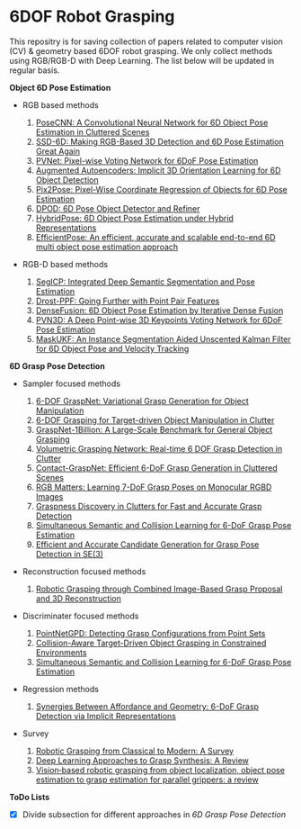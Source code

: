 # 6DOF Robot Grasping
This repositry is for saving collection of papers related to computer vision (CV) & geometry based 6DOF robot grasping. We only collect methods using RGB/RGB-D with Deep Learning. The list below will be updated in regular basis.

**Object 6D Pose Estimation**

- RGB based methods
  1. [PoseCNN: A Convolutional Neural Network for 6D Object Pose Estimation in Cluttered Scenes](https://arxiv.org/pdf/1711.00199.pdf)
  2. [SSD-6D: Making RGB-Based 3D Detection and 6D Pose Estimation Great Again](https://arxiv.org/pdf/1711.10006v1.pdf)
  3. [PVNet: Pixel-wise Voting Network for 6DoF Pose Estimation](https://arxiv.org/pdf/1812.11788.pdf)
  4. [Augmented Autoencoders: Implicit 3D Orientation Learning for 6D Object Detection](https://arxiv.org/pdf/1902.01275v2.pdf)
  5. [Pix2Pose: Pixel-Wise Coordinate Regression of Objects for 6D Pose Estimation](https://arxiv.org/pdf/1908.07433v1.pdf)
  6. [DPOD: 6D Pose Object Detector and Refiner](https://arxiv.org/pdf/1902.11020v3.pdf)
  7. [HybridPose: 6D Object Pose Estimation under Hybrid Representations](https://arxiv.org/pdf/2001.01869.pdf)
  8. [EfficientPose: An efficient, accurate and scalable end-to-end 6D multi object pose estimation approach](https://arxiv.org/pdf/2011.04307v2.pdf)
  
- RGB-D based methods
  1. [SegICP: Integrated Deep Semantic Segmentation and Pose Estimation](https://arxiv.org/pdf/1703.01661.pdf)
  2. [Drost-PPF: Going Further with Point Pair Features](https://arxiv.org/pdf/1711.04061.pdf)
  3. [DenseFusion: 6D Object Pose Estimation by Iterative Dense Fusion](https://arxiv.org/pdf/1901.04780.pdf)
  4. [PVN3D: A Deep Point-wise 3D Keypoints Voting Network for 6DoF Pose Estimation](https://arxiv.org/pdf/1911.04231.pdf)
  5. [MaskUKF: An Instance Segmentation Aided Unscented Kalman Filter for 6D Object Pose and Velocity Tracking](https://www.frontiersin.org/articles/10.3389/frobt.2021.594583/full)
  
**6D Grasp Pose Detection**

- Sampler focused methods
    1. [6-DOF GraspNet: Variational Grasp Generation for Object Manipulation](https://arxiv.org/pdf/1905.10520.pdf)
    2. [6-DOF Grasping for Target-driven Object Manipulation in Clutter](https://arxiv.org/pdf/1912.03628.pdf)
    3. [GraspNet-1Billion: A Large-Scale Benchmark for General Object Grasping](https://openaccess.thecvf.com/content_CVPR_2020/papers/Fang_GraspNet-1Billion_A_Large-Scale_Benchmark_for_General_Object_Grasping_CVPR_2020_paper.pdf)
    4. [Volumetric Grasping Network: Real-time 6 DOF Grasp Detection in Clutter](https://arxiv.org/pdf/2101.01132.pdf)
    5. [Contact-GraspNet: Efficient 6-DoF Grasp Generation in Cluttered Scenes](https://arxiv.org/pdf/2103.14127.pdf)
    6. [RGB Matters: Learning 7-DoF Grasp Poses on Monocular RGBD Images](https://arxiv.org/pdf/2103.02184.pdf)
    7. [Graspness Discovery in Clutters for Fast and Accurate Grasp Detection](https://openaccess.thecvf.com/content/ICCV2021/papers/Wang_Graspness_Discovery_in_Clutters_for_Fast_and_Accurate_Grasp_Detection_ICCV_2021_paper.pdf)
    8. [Simultaneous Semantic and Collision Learning for 6-DoF Grasp Pose Estimation](https://arxiv.org/pdf/2108.02425.pdf)
    9. [Efficient and Accurate Candidate Generation for Grasp Pose Detection in SE(3)](https://arxiv.org/pdf/2204.01131.pdf)
    
- Reconstruction focused methods
    1. [Robotic Grasping through Combined Image-Based Grasp Proposal and 3D Reconstruction](https://arxiv.org/pdf/2003.01649.pdf)

- Discriminater focused methods
    1. [PointNetGPD: Detecting Grasp Configurations from Point Sets](https://web.cs.ucla.edu/~xm/file/pointnetgpd_icra19.pdf)
    2. [Collision-Aware Target-Driven Object Grasping in Constrained Environments](https://arxiv.org/pdf/2104.00776.pdf)
    3. [Simultaneous Semantic and Collision Learning for 6-DoF Grasp Pose Estimation](https://arxiv.org/pdf/2108.02425.pdf)

- Regression methods
    1. [Synergies Between Affordance and Geometry: 6-DoF Grasp Detection via Implicit Representations](https://arxiv.org/pdf/2104.01542.pdf)
    
- Survey
    1. [Robotic Grasping from Classical to Modern: A Survey](https://arxiv.org/pdf/2202.03631.pdf)
    2. [Deep Learning Approaches to Grasp Synthesis: A Review](https://arxiv.org/pdf/2207.02556.pdf)
    3. [Vision‑based robotic grasping from object localization, object pose estimation to grasp estimation for parallel grippers: a review](https://link.springer.com/content/pdf/10.1007/s10462-020-09888-5.pdf)
  
**ToDo Lists**
- [x] Divide subsection for different approaches in *6D Grasp Pose Detection*
